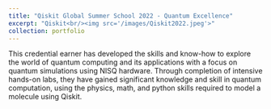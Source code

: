 ```yaml
---
title: "Qiskit Global Summer School 2022 - Quantum Excellence"
excerpt: "Qiskit<br/><img src='/images/Qiskit2022.jpeg'>"
collection: portfolio
---
```


This credential earner has developed the skills and know-how to explore the world of quantum computing and its applications with a focus on quantum simulations using NISQ hardware. Through completion of intensive hands-on labs, they have gained significant knowledge and skill in quantum computation, using the physics, math, and python skills required to model a molecule using Qiskit.
